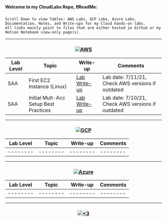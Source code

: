 #### Welcome to my CloudLabs Repo, ❗❗ReadMe:
<pre><code>Scroll Down to view Tables: AWS Labs, GCP Labs, Azure Labs.
Documentation, Notes, and Write-ups for my Cloud hands-on labs.
All links mainly point to files that are either hosted in Github or my Notion Notebook view-only page(s).</code></pre>

---------------------------------------------------------------------------------------------------------------------------------------------------------------------------------
<h3 align="center">
<a href="#"><img alt="AWS" src="https://img.shields.io/badge/Amazon AWS-{232F3E}?style=for-the-badge&logo=amazonaws&logoColor=white"></a>
</h3>

| Lab Level | Topic | Write-up | Comments |
| -------- | -------- | -------- | -------- | 
| SAA | First EC2 Instance (Linux) | [Lab Write-up](https://github.com/IvanVlademirS/Ivan_CloudLabs/blob/main/Cloud_Labs_Repo/AWS_Labs/AWSLABS_SAA_1stEC2_LinuxInstance.pdf) | Lab date: 7/11/21, Check AWS versions if outdated | 
| SAA | Initial Mult-Acc Setup Best Practices | [Lab Write-up](https://github.com/IvanVlademirS/Ivan_CloudLabs/blob/main/Cloud_Labs_Repo/AWS_Labs/AWSLABS_SAA_Initial_Account_Admin.pdf) | Lab date: 7/10/21, Check AWS versions if outdated | 

---------------------------------------------------------------------------------------------------------------------------------------------------------------------------------
<h3 align="center">
<a href="#"><img alt="GCP" src="https://img.shields.io/badge/Google_Cloud-4285F4?style=for-the-badge&logo=google-cloud&logoColor=white"></a>
</h3>

| Lab Level | Topic | Write-up | Comments |
| -------- | -------- | -------- | -------- | 
| -------- | -------- | -------- | -------- | 

---------------------------------------------------------------------------------------------------------------------------------------------------------------------------------
<h3 align="center">
<a href="#"><img alt="Azure" src="https://img.shields.io/badge/microsoft%20azure-0089D6?style=for-the-badge&logo=microsoft-azure&logoColor=white"></a>
</h3>

| Lab Level | Topic | Write-up | Comments |
| -------- | -------- | -------- | -------- | 
| -------- | -------- | -------- | -------- | 

---------------------------------------------------------------------------------------------------------------------------------------------------------------------------------

<h3 align="center">  <a href="#"><img alt="<3" src="http://ForTheBadge.com/images/badges/built-with-love.svg "></a>
</h3>


 

